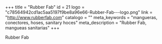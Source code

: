 +++
title = "Rubber Fab"
id = 21
logo = "c78564942cd1ac5aa5197f9be8a96e66-Rubber-Fab---logo.png"
link = "http://www.rubberfab.com"
catalogo = ""
meta_keywords = "mangueras, conectores, hoses, sanitary hoces"
meta_description = "Rubber Fab, mangueas sanitarias"
+++
<p>Rubber Fab</p>